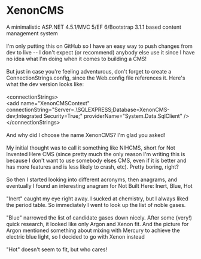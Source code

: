 XenonCMS
========

A minimalistic ASP.NET 4.5.1/MVC 5/EF 6/Bootstrap 3.1.1 based content management system<br />
<br />
I'm only putting this on GitHub so I have an easy way to push changes from dev to live -- I don't expect (or recommend) anybody else use it since I have no idea what I'm doing when it comes to building a CMS!<br />
<br />
But just in case you're feeling adventurous, don't forget to create a ConnectionStrings.config, since the Web.config file references it.  Here's what the dev version looks like:<br />
<br />
&lt;connectionStrings&gt;<br />
  &lt;add name=&quot;XenonCMSContext&quot; connectionString=&quot;Server=.\SQLEXPRESS;Database=XenonCMS-dev;Integrated Security=True;&quot; providerName=&quot;System.Data.SqlClient&quot; /&gt;<br />
&lt;/connectionStrings&gt;<br />
<br />
And why did I choose the name XenonCMS?  I'm glad you asked!<br />
<br />
My initial thought was to call it something like NIHCMS, short for Not Invented Here CMS (since pretty much the only reason I'm writing this is because I don't want to use somebody elses CMS, even if it is better and has more features and is less likely to crash, etc).  Pretty boring, right?<br />
<br />
So then I started looking into different acronyms, then anagrams, and eventually I found an interesting anagram for Not Built Here: Inert, Blue, Hot<br />
<br />
"Inert" caught my eye right away.  I sucked at chemistry, but I always liked the period table.  So immediately I went to look up the list of noble gases.<br />
<br />
"Blue" narrowed the list of candidate gases down nicely.  After some (very!) quick research, it looked like only Argon and Xenon fit.  And the picture for Argon mentioned something about mixing with Mercury to achieve the electric blue light, so I decided to go with Xenon instead<br />
<br />
"Hot" doesn't seem to fit, but who cares!
